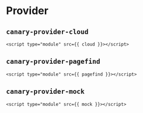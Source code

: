 # Provider

<script setup>
import { data } from '../../../shared.data.js'

const v = data["@getcanary/web"];

const cloud = `https://unpkg.com/@getcanary/web@${v}/components/canary-provider-cloud.js`;
const pagefind = `https://unpkg.com/@getcanary/web@${v}/components/canary-provider-pagefind.js`;
const mock = `https://unpkg.com/@getcanary/web@${v}/components/canary-provider-mock.js`;
</script>

## `canary-provider-cloud`

```html-vue
<script type="module" src={{ cloud }}></script>
```

## `canary-provider-pagefind`

```html-vue
<script type="module" src={{ pagefind }}></script>
```

## `canary-provider-mock`

```html-vue
<script type="module" src={{ mock }}></script>
```
